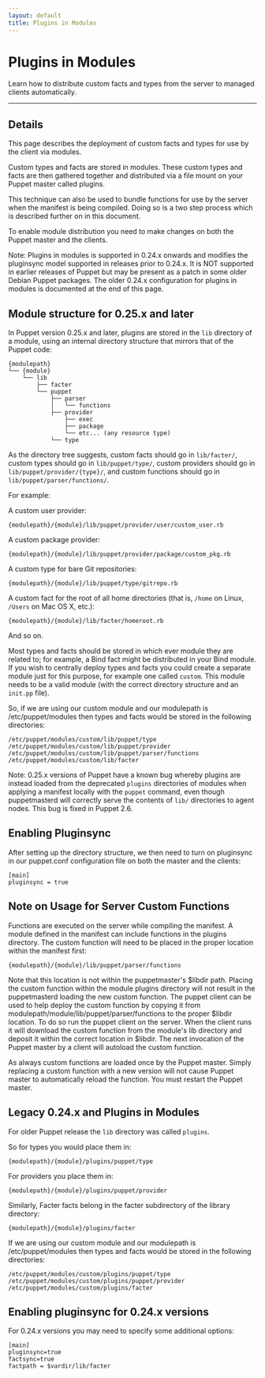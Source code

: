 ```yaml
---
layout: default
title: Plugins in Modules
---
```


Plugins in Modules
==================

Learn how to distribute custom facts and types from the server
to managed clients automatically.

* * *

Details
-------

This page describes the deployment of custom facts and types for
use by the client via modules.

Custom types and facts are stored in modules. These custom types and facts are
then gathered together and distributed via a file mount on your
Puppet master called plugins.

This technique can also be used to bundle functions for use by the
server when the manifest is being compiled. Doing so is a two step
process which is described further on in this document.

To enable module distribution you need to make changes on both the
Puppet master and the clients.

Note: Plugins in modules is supported in 0.24.x onwards
and modifies the pluginsync model supported in releases prior to
0.24.x. It is NOT supported in earlier releases of Puppet but may
be present as a patch in some older Debian Puppet packages. The older 0.24.x
configuration for plugins in modules is documented at the end of this
page.

## Module structure for 0.25.x and later

In Puppet version 0.25.x and later, plugins are stored in the `lib` directory of a module, using an internal directory structure that mirrors that of the Puppet code:

    {modulepath}
    └── {module}
        └── lib
            ├── facter
            └── puppet
                ├── parser
                │   └── functions
                ├── provider
                    ├── exec
                    ├── package
                    └── etc... (any resource type)
                └── type


As the directory tree suggests, custom facts should go in `lib/facter/`, custom types should go in `lib/puppet/type/`, custom providers should go in `lib/puppet/provider/{type}/`, and custom functions should go in `lib/puppet/parser/functions/`. 

For example:

A custom user provider:

    {modulepath}/{module}/lib/puppet/provider/user/custom_user.rb

A custom package provider: 

    {modulepath}/{module}/lib/puppet/provider/package/custom_pkg.rb

A custom type for bare Git repositories:

    {modulepath}/{module}/lib/puppet/type/gitrepo.rb

A custom fact for the root of all home directories (that is, `/home` on Linux, `/Users` on Mac OS X, etc.): 

    {modulepath}/{module}/lib/facter/homeroot.rb

And so on. 

Most types and facts should be stored in which ever module they are related to;
for example, a Bind fact might be distributed in your Bind module.  If you wish to centrally
deploy types and facts you could create a separate module just for this purpose, for example
one called `custom`.  This module needs to be a valid module (with the correct directory structure and
an `init.pp` file).

So, if we are using our custom module and our modulepath is
/etc/puppet/modules then types and facts would be stored in the
following directories:

    /etc/puppet/modules/custom/lib/puppet/type
    /etc/puppet/modules/custom/lib/puppet/provider
    /etc/puppet/modules/custom/lib/puppet/parser/functions
    /etc/puppet/modules/custom/lib/facter

Note: 0.25.x versions of Puppet have a known bug whereby plugins are instead loaded from the deprecated `plugins` directories of modules when applying a manifest locally with the `puppet` command, even though puppetmasterd will correctly serve the contents of `lib/` directories to agent nodes. This bug is fixed in Puppet 2.6.

## Enabling Pluginsync

After setting up the directory structure, we then need to turn on pluginsync in our puppet.conf configuration file on both the master and the clients:

    [main]
    pluginsync = true

## Note on Usage for Server Custom Functions

Functions are executed on the server while compiling the manifest.
A module defined in the manifest can include functions in the
plugins directory. The custom function will need to be placed in
the proper location within the manifest first:

    {modulepath}/{module}/lib/puppet/parser/functions

Note that this location is not within the puppetmaster's $libdir
path. Placing the custom function within the module plugins
directory will not result in the puppetmasterd loading the new
custom function. The puppet client can be used to help deploy the
custom function by copying it from
modulepath/module/lib/puppet/parser/functions to the
proper $libdir location. To do so run the puppet client on the
server. When the client runs it will download the custom function
from the module's lib directory and deposit it within the
correct location in $libdir. The next invocation of the Puppet master
by a client will autoload the custom function.

As always custom functions are loaded once by the Puppet master. Simply
replacing a custom function with a new version will not cause
Puppet master to automatically reload the function. You must
restart the Puppet master.

## Legacy 0.24.x and Plugins in Modules

For older Puppet release the `lib` directory was called `plugins`.

So for types you would place them in:

    {modulepath}/{module}/plugins/puppet/type

For providers you place them in:

    {modulepath}/{module}/plugins/puppet/provider

Similarly, Facter facts belong in the facter subdirectory of the
library directory:

    {modulepath}/{module}/plugins/facter

If we are using our custom module and our modulepath is
/etc/puppet/modules then types and facts would be stored in the
following directories:

    /etc/puppet/modules/custom/plugins/puppet/type
    /etc/puppet/modules/custom/plugins/puppet/provider
    /etc/puppet/modules/custom/plugins/facter

## Enabling pluginsync for 0.24.x versions

For 0.24.x versions you may need to specify some additional options:

    [main]
    pluginsync=true
    factsync=true
    factpath = $vardir/lib/facter

